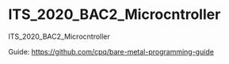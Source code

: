 # ITS_2020_BAC2_Microcntroller
ITS_2020_BAC2_Microcntroller
  
  Guide:
    https://github.com/cpq/bare-metal-programming-guide

